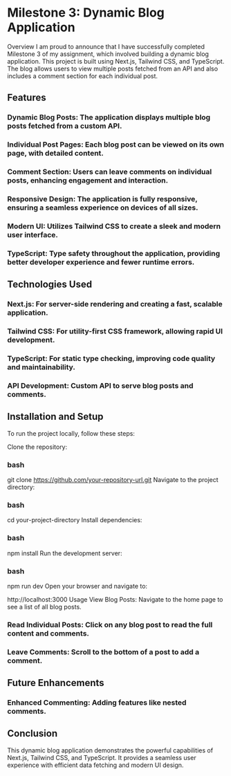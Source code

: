 # Milestone 3: Dynamic Blog Application
Overview
I am proud to announce that I have successfully completed Milestone 3 of my assignment, which involved building a dynamic blog application. This project is built using Next.js, Tailwind CSS, and TypeScript. The blog allows users to view multiple posts fetched from an API and also includes a comment section for each individual post.

## Features
### Dynamic Blog Posts: The application displays multiple blog posts fetched from a custom API.

### Individual Post Pages: Each blog post can be viewed on its own page, with detailed content.

### Comment Section: Users can leave comments on individual posts, enhancing engagement and interaction.

### Responsive Design: The application is fully responsive, ensuring a seamless experience on devices of all sizes.

### Modern UI: Utilizes Tailwind CSS to create a sleek and modern user interface.

### TypeScript: Type safety throughout the application, providing better developer experience and fewer runtime errors.

## Technologies Used
### Next.js: For server-side rendering and creating a fast, scalable application.

### Tailwind CSS: For utility-first CSS framework, allowing rapid UI development.

### TypeScript: For static type checking, improving code quality and maintainability.

### API Development: Custom API to serve blog posts and comments.

## Installation and Setup
To run the project locally, follow these steps:

Clone the repository:

### bash
git clone https://github.com/your-repository-url.git
Navigate to the project directory:

### bash
cd your-project-directory
Install dependencies:

### bash
npm install
Run the development server:

### bash
npm run dev
Open your browser and navigate to:

http://localhost:3000
Usage
View Blog Posts: Navigate to the home page to see a list of all blog posts.

### Read Individual Posts: Click on any blog post to read the full content and comments.

### Leave Comments: Scroll to the bottom of a post to add a comment.

## Future Enhancements

### Enhanced Commenting: Adding features like nested comments.

## Conclusion
This dynamic blog application demonstrates the powerful capabilities of Next.js, Tailwind CSS, and TypeScript. It provides a seamless user experience with efficient data fetching and modern UI design.